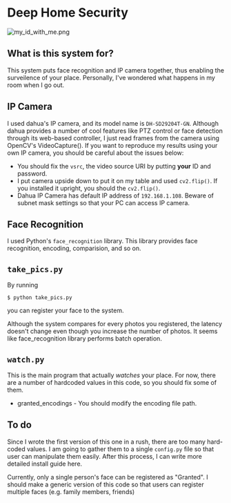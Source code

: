 # Deep Home Security

![my_id_with_me.png](https://user-images.githubusercontent.com/7239579/59995464-2912cb80-9692-11e9-98cf-127f936a259a.png)

## What is this system for?
This system puts face recognition and IP camera together, thus enabling the surveilence of your place.
Personally, I've wondered what happens in my room when I go out.

## IP Camera
I used dahua's IP camera, and its model name is `DH-SD29204T-GN`.
Although dahua provides a number of cool features like PTZ control or face detection through its web-based controller, 
I just read frames from the camera using OpenCV's VideoCapture().
If you want to reproduce my results using your own IP camera, you should be careful about the issues below:
* You should fix the `vsrc`, the video source URI by putting **your** ID and password.
* I put camera upside down to put it on my table and used `cv2.flip()`. If you installed it upright, you should the `cv2.flip()`.
* Dahua IP Camera has default IP address of `192.168.1.108`. Beware of subnet mask settings so that your PC can access IP camera.


## Face Recognition
I used Python's `face_recognition` library. 
This library provides face recognition, encoding, comparision, and so on.

## `take_pics.py`
By running 

`$ python take_pics.py`

you can register your face to the system.

Although the system compares for every photos you registered, the latency doesn't change even though you increase the number of photos.
It seems like face_recognition library performs batch operation.

## `watch.py`

This is the main program that actually *watches* your place. For now, there are a number of hardcoded values in this code, so you should fix some of them.
* granted_encodings - You should modify the encoding file path.

## To do
Since I wrote the first version of this one in a rush, there are too many hard-coded values. I am going to gather them to a single `config.py` file so that user can manipulate them easily.
After this process, I can write more detailed install guide here.

Currently, only a single person's face can be registered as "Granted". I should make a generic version of this code so that users can register multiple faces (e.g. family members, friends)
